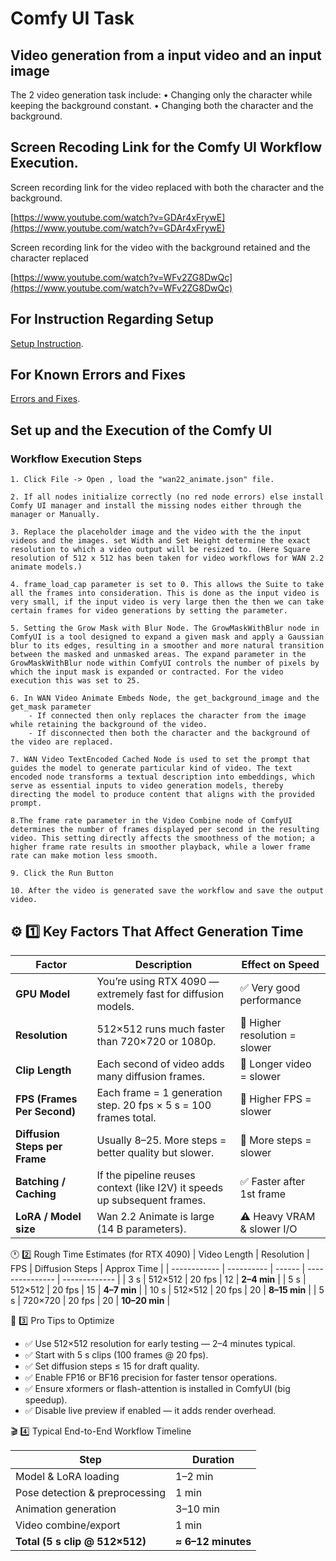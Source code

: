 # Comfy UI Task 

## Video generation from a input video and an input image

The 2 video generation task include:
• Changing only the character while keeping the background constant.
• Changing both the character and the background.

## Screen Recoding Link for the Comfy UI Workflow Execution.

Screen recording link for the video replaced with both the character and the background.

[https://www.youtube.com/watch?v=GDAr4xFrywE](https://www.youtube.com/watch?v=GDAr4xFrywE)

Screen recording link for the video with the background retained and the character replaced

[https://www.youtube.com/watch?v=WFv2ZG8DwQc](https://www.youtube.com/watch?v=WFv2ZG8DwQc)


## For Instruction Regarding Setup
[Setup Instruction](https://github.com/srmahapatra95/Comfy-UI-Task/blob/main/setup_instructions.md).

## For Known Errors and Fixes
[Errors and Fixes](https://github.com/srmahapatra95/Comfy-UI-Task/blob/main/setup_errors.md).


## Set up and the Execution of the Comfy UI

### Workflow Execution Steps 
```
1. Click File -> Open , load the "wan22_animate.json" file.

2. If all nodes initialize correctly (no red node errors) else install Comfy UI manager and install the missing nodes either through the manager or Manually.

3. Replace the placeholder image and the video with the the input videos and the images. set Width and Set Height determine the exact resolution to which a video output will be resized to. (Here Square resolution of 512 x 512 has been taken for video workflows for WAN 2.2 animate models.)

4. frame_load_cap parameter is set to 0. This allows the Suite to take all the frames into consideration. This is done as the input video is very small, if the input video is very large then the then we can take certain frames for video generations by setting the parameter.

5. Setting the Grow Mask with Blur Node. The GrowMaskWithBlur node in ComfyUI is a tool designed to expand a given mask and apply a Gaussian blur to its edges, resulting in a smoother and more natural transition between the masked and unmasked areas. The expand parameter in the GrowMaskWithBlur node within ComfyUI controls the number of pixels by which the input mask is expanded or contracted. For the video execution this was set to 25.

6. In WAN Video Animate Embeds Node, the get_background_image and the get_mask parameter
    - If connected then only replaces the character from the image while retaining the background of the video.
    - If disconnected then both the character and the background of the video are replaced.

7. WAN Video TextEncoded Cached Node is used to set the prompt that guides the model to generate particular kind of video. The text encoded node transforms a textual description into embeddings, which serve as essential inputs to video generation models, thereby directing the model to produce content that aligns with the provided prompt.

8.The frame rate parameter in the Video Combine node of ComfyUI determines the number of frames displayed per second in the resulting video. This setting directly affects the smoothness of the motion; a higher frame rate results in smoother playback, while a lower frame rate can make motion less smooth.

9. Click the Run Button

10. After the video is generated save the workflow and save the output video.

```


## ⚙️ 1️⃣ Key Factors That Affect Generation Time
| Factor                        | Description                                                               | Effect on Speed               |
| ----------------------------- | ------------------------------------------------------------------------- | ----------------------------- |
| **GPU Model**                 | You’re using RTX 4090 — extremely fast for diffusion models.              | ✅ Very good performance       |
| **Resolution**                | 512×512 runs much faster than 720×720 or 1080p.                           | 🔺 Higher resolution = slower |
| **Clip Length**               | Each second of video adds many diffusion frames.                          | 🔺 Longer video = slower      |
| **FPS (Frames Per Second)**   | Each frame = 1 generation step. 20 fps × 5 s = 100 frames total.          | 🔺 Higher FPS = slower        |
| **Diffusion Steps per Frame** | Usually 8–25. More steps = better quality but slower.                     | 🔺 More steps = slower        |
| **Batching / Caching**        | If the pipeline reuses context (like I2V) it speeds up subsequent frames. | ✅ Faster after 1st frame      |
| **LoRA / Model size**         | Wan 2.2 Animate is large (14 B parameters).                               | ⚠️ Heavy VRAM & slower I/O    |


🕐 2️⃣ Rough Time Estimates (for RTX 4090)
| Video Length | Resolution | FPS    | Diffusion Steps | Approx Time   |
| ------------ | ---------- | ------ | --------------- | ------------- |
| 3 s          | 512×512    | 20 fps | 12              | **2–4 min**   |
| 5 s          | 512×512    | 20 fps | 15              | **4–7 min**   |
| 10 s         | 512×512    | 20 fps | 20              | **8–15 min**  |
| 5 s          | 720×720    | 20 fps | 20              | **10–20 min** |

🧠 3️⃣ Pro Tips to Optimize

- ✅ Use 512×512 resolution for early testing — 2–4 minutes typical.
- ✅ Start with 5 s clips (100 frames @ 20 fps).
- ✅ Set diffusion steps ≤ 15 for draft quality.
- ✅ Enable FP16 or BF16 precision for faster tensor operations.
- ✅ Ensure xformers or flash-attention is installed in ComfyUI (big speedup).
- ✅ Disable live preview if enabled — it adds render overhead.


🎬 4️⃣ Typical End-to-End Workflow Timeline

| Step                           | Duration           |
| ------------------------------ | ------------------ |
| Model & LoRA loading           | 1–2 min            |
| Pose detection & preprocessing | 1 min              |
| Animation generation           | 3–10 min           |
| Video combine/export           | 1 min              |
| **Total (5 s clip @ 512×512)** | **≈ 6–12 minutes** |
